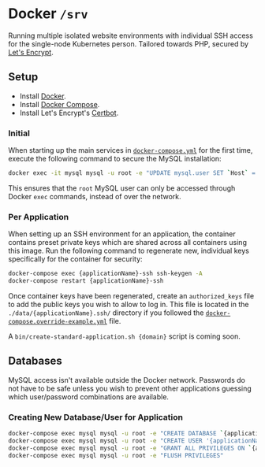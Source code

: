 # Docker `/srv`

Running multiple isolated website environments with individual SSH access for the single-node Kubernetes person. Tailored towards PHP, secured by [Let's Encrypt](https://letsencrypt.org).
 
## Setup

- Install [Docker](https://docs.docker.com/engine/installation/).
- Install [Docker Compose](https://docs.docker.com/compose/install/).
- Install Let's Encrypt's [Certbot](https://certbot.eff.org).

### Initial

When starting up the main services in [`docker-compose.yml`](docker-compose.yml)
for the first time, execute the following command to secure the MySQL installation:

```bash
docker exec -it mysql mysql -u root -e "UPDATE mysql.user SET `Host` = '127.0.0.1' WHERE `User` = 'root'"
```

This ensures that the `root` MySQL user can only be accessed through Docker `exec`
commands, instead of over the network.

### Per Application

When setting up an SSH environment for an application, the container contains
preset private keys which are shared across all containers using this image.
Run the following command to regenerate new, individual keys specifically for
the container for security:

```bash
docker-compose exec {applicationName}-ssh ssh-keygen -A
docker-compose restart {applicationName}-ssh
```

Once container keys have been regenerated, create an `authorized_keys` file to
add the public keys you wish to allow to log in. This file is located in the
`./data/{applicationName}.ssh/` directory if you followed the
[`docker-compose.override-example.yml`](docker-compose.override-example.yml) file.

A `bin/create-standard-application.sh {domain}` script is coming soon.

## Databases

MySQL access isn't available outside the Docker network. Passwords do not have
to be safe unless you wish to prevent other applications guessing which
user/password combinations are available.

### Creating New Database/User for Application

```bash
docker-compose exec mysql mysql -u root -e "CREATE DATABASE `{applicationName}`"
docker-compose exec mysql mysql -u root -e "CREATE USER '{applicationName}'@'%' IDENTIFIED BY '{applicationName}'"
docker-compose exec mysql mysql -u root -e "GRANT ALL PRIVILEGES ON `{applicationName}`.* TO '{applicationName}'@'%'"
docker-compose exec mysql mysql -u root -e "FLUSH PRIVILEGES"
```
